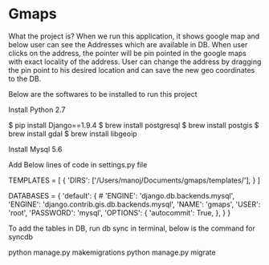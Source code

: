 # Gmaps
What the project is?
When we run this application, it shows google map and below user can see the Addresses which are available in DB.
When user clicks on the address, the pointer will be pin pointed in the google maps with exact locality of the address.
User can change the address by dragging the pin point to his desired location and can save the new geo coordinates to the DB.

Below are the softwares to be installed to run this project

Install Python 2.7

$ pip install Django==1.9.4
$ brew install postgresql
$ brew install postgis
$ brew install gdal
$ brew install libgeoip

Install Mysql 5.6

Add Below lines of code in settings.py file

TEMPLATES = [
  {
    'DIRS': ['/Users/manoj/Documents/gmaps/templates/'],
  }
]


DATABASES = {
    'default': {
        # 'ENGINE': 'django.db.backends.mysql',
        'ENGINE': 'django.contrib.gis.db.backends.mysql',
        'NAME': 'gmaps',
        'USER': 'root',
        'PASSWORD': 'mysql',
        'OPTIONS': {
          'autocommit': True,
        },
    }
}


To add the tables in DB, run db sync in terminal, below is the command for syncdb

python manage.py makemigrations
python manage.py migrate
